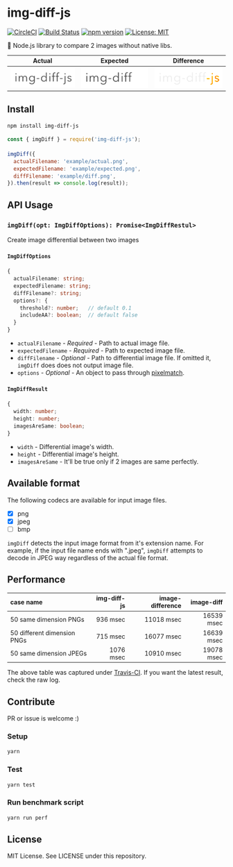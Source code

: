 # img-diff-js

[![CircleCI](https://circleci.com/gh/reg-viz/img-diff-js.svg?style=svg)](https://circleci.com/gh/reg-viz/img-diff-js)
[![Build Status](https://travis-ci.org/reg-viz/img-diff-js.svg?branch=master)](https://travis-ci.org/reg-viz/img-diff-js)
[![npm version](https://badge.fury.io/js/img-diff-js.svg)](https://badge.fury.io/js/img-diff-js)
[![License: MIT](https://img.shields.io/badge/License-MIT-blue.svg)](https://opensource.org/licenses/MIT)


:art: Node.js library to compare 2 images without native libs.

| Actual | Expected | Difference |
|:---:|:---:|:---:|
| ![actual](example/actual.png) | ![expected](example/expected.png) | ![diff](example/diff.png) |

## Install

```sh
npm install img-diff-js
```

```js
const { imgDiff } = require('img-diff-js');

imgDiff({
  actualFilename: 'example/actual.png',
  expectedFilename: 'example/expected.png',
  diffFilename: 'example/diff.png',
}).then(result => console.log(result));
```

## API Usage

### `imgDiff(opt: ImgDiffOptions): Promise<ImgDiffRestul>`
Create image differential between two images

#### `ImgDiffOptions`

```ts
{
  actualFilename: string;
  expectedFilename: string;
  diffFilename?: string;
  options?: {
    threshold?: number;   // default 0.1
    includeAA?: boolean;  // default false
  }
}
```

- `actualFilename` - *Required* - Path to actual image file.
- `expectedFilename` - *Required* - Path to expected image file.
- `diffFilename` - *Optional* - Path to differential image file. If omitted it, `imgDiff` does does not output image file.
- `options` - *Optional* - An object to pass through [pixelmatch](https://github.com/mapbox/pixelmatch#api).

#### `ImgDiffResult`

```ts
{
  width: number;
  height: number;
  imagesAreSame: boolean;
}
```

- `width` - Differential image's width.
- `height` - Differential image's height.
- `imagesAreSame` - It'll be true only if 2 images are same perfectly.

## Available format

The following codecs are available for input image files.

- [x] png
- [x] jpeg
- [ ] bmp

`imgDiff` detects the input image format from it's extension name. For example, if the input file name ends with ".jpeg", `imgDiff` attempts to decode in JPEG way regardless of the actual file format.

## Performance

 | case name | img-diff-js | image-difference | image-diff | 
 |:---|---:|---:|---:|
 | 50 same dimension PNGs | 936 msec | 11018 msec | 16539 msec | 
 | 50 different dimension PNGs | 715 msec | 16077 msec | 16639 msec | 
 | 50 same dimension JPEGs | 1076 msec | 10910 msec | 19078 msec | 

The above table was captured under [Travis-CI](https://travis-ci.org/reg-viz/img-diff-js). If you want the latest result, check the raw log.

## Contribute
PR or issue is welcome :)

### Setup

```sh
yarn
```

### Test

```sh
yarn test
```

### Run benchmark script

```sh
yarn run perf
```

## License

MIT License. See LICENSE under this repository.
